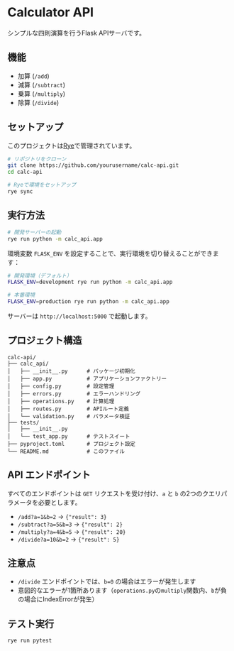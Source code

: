 # Calculator API

シンプルな四則演算を行うFlask APIサーバです。

## 機能

- 加算 (`/add`)
- 減算 (`/subtract`)
- 乗算 (`/multiply`)
- 除算 (`/divide`)

## セットアップ

このプロジェクトは[Rye](https://rye-up.com/)で管理されています。

```bash
# リポジトリをクローン
git clone https://github.com/yourusername/calc-api.git
cd calc-api

# Ryeで環境をセットアップ
rye sync
```

## 実行方法

```bash
# 開発サーバーの起動
rye run python -m calc_api.app
```

環境変数 `FLASK_ENV` を設定することで、実行環境を切り替えることができます：

```bash
# 開発環境（デフォルト）
FLASK_ENV=development rye run python -m calc_api.app

# 本番環境
FLASK_ENV=production rye run python -m calc_api.app
```

サーバーは `http://localhost:5000` で起動します。

## プロジェクト構造

```
calc-api/
├── calc_api/
│   ├── __init__.py      # パッケージ初期化
│   ├── app.py           # アプリケーションファクトリー
│   ├── config.py        # 設定管理
│   ├── errors.py        # エラーハンドリング
│   ├── operations.py    # 計算処理
│   ├── routes.py        # APIルート定義
│   └── validation.py    # パラメータ検証
├── tests/
│   ├── __init__.py
│   └── test_app.py      # テストスイート
├── pyproject.toml       # プロジェクト設定
└── README.md            # このファイル
```

## API エンドポイント

すべてのエンドポイントは `GET` リクエストを受け付け、`a` と `b` の2つのクエリパラメータを必要とします。

- `/add?a=1&b=2` → `{"result": 3}`
- `/subtract?a=5&b=3` → `{"result": 2}`
- `/multiply?a=4&b=5` → `{"result": 20}`
- `/divide?a=10&b=2` → `{"result": 5}`

## 注意点

- `/divide` エンドポイントでは、`b=0` の場合はエラーが発生します
- 意図的なエラーが1箇所あります（`operations.py`の`multiply`関数内、`b`が負の場合にIndexErrorが発生）

## テスト実行

```bash
rye run pytest
```